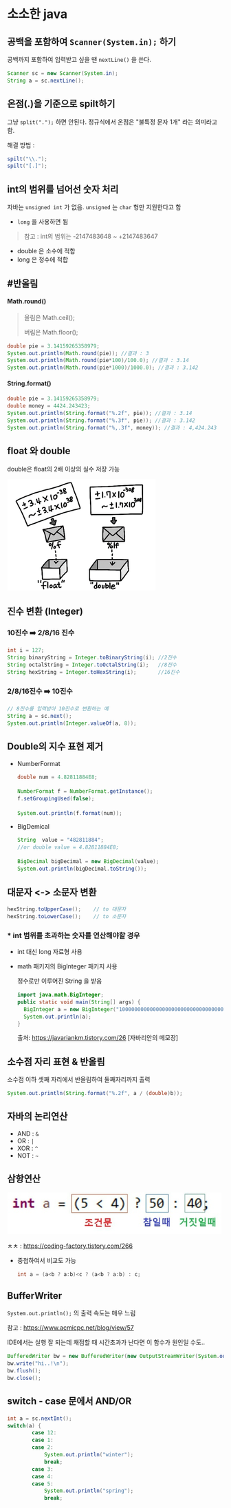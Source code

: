 # 소소한 java

## 공백을 포함하여 `Scanner(System.in);` 하기

공백까지 포함하여 입력받고 싶을 땐 `nextLine()` 을 쓴다.

```java
Scanner sc = new Scanner(System.in);
String a = sc.nextLine();
```



## 온점(.)을 기준으로 spilt하기

그냥 `split(".");` 하면 안된다. 정규식에서 온점은 "불특정 문자 1개" 라는 의미라고 함.

해결 방법 : 

```java
spilt("\\.");
spilt("[.]");
```



## int의 범위를 넘어선 숫자 처리

자바는 `unsigned int`  가 없음. `unsigned` 는 `char` 형만 지원한다고 함

* `long` 을 사용하면 됨

> 참고 : int의 범위는 -2147483648 ~ +2147483647

* double 은 소수에 적합
* long 은 정수에 적합



## #반올림

#### Math.round()

> 올림은 Math.ceil(); 
>
> 버림은 Math.floor();

```java
double pie = 3.14159265358979;
System.out.println(Math.round(pie)); //결과 : 3
System.out.println(Math.round(pie*100)/100.0); //결과 : 3.14
System.out.println(Math.round(pie*1000)/1000.0); //결과 : 3.142
```

#### String.format()

```java
double pie = 3.14159265358979;
double money = 4424.243423;
System.out.println(String.format("%.2f", pie)); //결과 : 3.14
System.out.println(String.format("%.3f", pie)); //결과 : 3.142
System.out.println(String.format("%,.3f", money)); //결과 : 4,424.243
```



## float 와 double

double은 float의 2배 이상의 실수 저장 가능

![img](md-images/pimg6145_1.png)



## 진수 변환 (Integer)

### 10진수 ➡️ 2/8/16 진수

```java
int i = 127;
String binaryString = Integer.toBinaryString(i); //2진수
String octalString = Integer.toOctalString(i);   //8진수
String hexString = Integer.toHexString(i);       //16진수
```

### 2/8/16진수 ➡️ 10진수

```java
// 8진수를 입력받아 10진수로 변환하는 예
String a = sc.next();
System.out.println(Integer.valueOf(a, 8));
```



## Double의 지수 표현 제거

* NumberFormat

  ```java
  double num = 4.82811884E8;
   
  NumberFormat f = NumberFormat.getInstance();        
  f.setGroupingUsed(false);        
   
  System.out.println(f.format(num));
  ```

* BigDemical

  ```java
  String  value = "482811884";
  //or double value = 4.82811884E8;
   
  BigDecimal bigDecimal = new BigDecimal(value);
  System.out.println(bigDecimal.toString());
  ```

  

  

## 대문자 <-> 소문자 변환

```java
hexString.toUpperCase();	// to 대문자
hexString.toLowerCase();	// to 소문자
```



### * int 범위를 초과하는 숫자를 연산해야할 경우

* int 대신 long 자료형 사용

* math 패키지의 BigInteger 패키지 사용

  정수로만 이루어진 String 을 받음

  ```java
  import java.math.BigInteger;
  public static void main(String[] args) { 
    BigInteger a = new BigInteger("100000000000000000000000000000000000");
    System.out.println(a);
  }
  ```

  출처: https://javariankm.tistory.com/26 [자바리안의 메모장]

## 소수점 자리 표현 & 반올림

소수점 이하 셋째 자리에서 반올림하여 둘째자리까지 출력

```java
System.out.println(String.format("%.2f", a / (double)b));
```



## 자바의 논리연산

* AND : `&`
* OR : `|`
* XOR : `^`
* NOT : `~`



## 삼항연산

![삼항연산자](md-images/99375E495C020AB503.jpeg)

ㅊㅊ : https://coding-factory.tistory.com/266

* 중첩하여서 비교도 가능

  ```java
  int a = (a<b ? a:b)<c ? (a<b ? a:b) : c;
  ```




## BufferWriter

`System.out.println();` 의 출력 속도는 매우 느림

참고 : https://www.acmicpc.net/blog/view/57

IDE에서는 실행 잘 되는데 채점할 때 시간초과가 난다면 이 함수가 원인일 수도..

```java
BufferedWriter bw = new BufferedWriter(new OutputStreamWriter(System.out));
bw.write("hi..!\n");
bw.flush();
bw.close();
```



## switch - case 문에서 AND/OR

```java
int a = sc.nextInt();
switch(a) {
		case 12:
		case 1:
		case 2:
			System.out.println("winter");
			break;
		case 3:
		case 4:
		case 5:
			System.out.println("spring");
			break;
```



## 